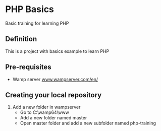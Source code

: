 # PHP Basics
Basic training for learning PHP

## Definition
This is a project with basics example to learn PHP

## Pre-requisites
- Wamp server www.wampserver.com/en/

## Creating your local repository
1. Add a new folder in wampserver
    - Go to C:\wamp64\www
    - Add a new folder named master
    - Open master folder and add a new subfolder named php-training
